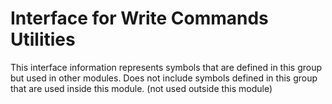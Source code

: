 
# Interface for Write Commands Utilities
This interface information represents symbols that are defined in this group but used in other modules.  Does not include symbols defined in this group that are used inside this module.
(not used outside this module)
